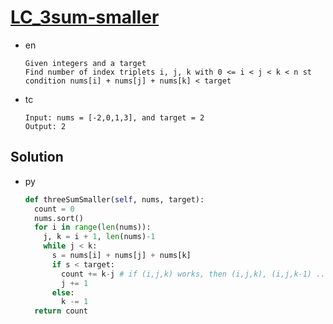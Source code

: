 # [LC_3sum-smaller](https://leetcode.com/problems/3sum-smaller)

* en

  ```en
  Given integers and a target
  Find number of index triplets i, j, k with 0 <= i < j < k < n st condition nums[i] + nums[j] + nums[k] < target
  ```

* tc

  ```tc
  Input: nums = [-2,0,1,3], and target = 2
  Output: 2
  ```

## Solution

* py

  ```py
  def threeSumSmaller(self, nums, target):
    count = 0
    nums.sort()
    for i in range(len(nums)):
      j, k = i + 1, len(nums)-1
      while j < k:
        s = nums[i] + nums[j] + nums[k]
        if s < target:
          count += k-j # if (i,j,k) works, then (i,j,k), (i,j,k-1) ... (i, j, j + 1)
          j += 1
        else:
          k -= 1
    return count
  ```
